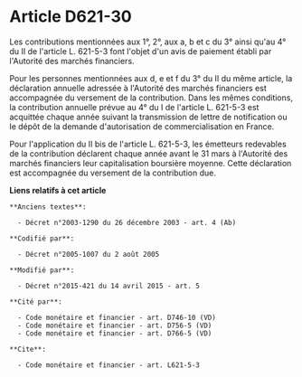 # Article D621-30

Les contributions mentionnées aux 1°, 2°, aux a, b et c du 3° ainsi qu'au 4° du II de l'article L. 621-5-3 font l'objet d'un
avis de paiement établi par l'Autorité des marchés financiers. 

Pour les personnes mentionnées aux d, e et f du 3° du II du même article, la déclaration annuelle adressée à l'Autorité des
marchés financiers est accompagnée du versement de la contribution. Dans les mêmes conditions, la contribution annuelle
prévue au 4° du I de l'article L. 621-5-3 est acquittée chaque année suivant la transmission de lettre de notification ou le
dépôt de la demande d'autorisation de commercialisation en France. 

Pour l'application du II bis de l'article L. 621-5-3, les émetteurs redevables de la contribution déclarent chaque année
avant le 31 mars à l'Autorité des marchés financiers leur capitalisation boursière moyenne. Cette déclaration est accompagnée
du versement de la contribution due.

**Liens relatifs à cet article**

	**Anciens textes**:

	  - Décret n°2003-1290 du 26 décembre 2003 - art. 4 (Ab)

	**Codifié par**:

	  - Décret n°2005-1007 du 2 août 2005

	**Modifié par**:

	  - Décret n°2015-421 du 14 avril 2015 - art. 5

	**Cité par**:

	  - Code monétaire et financier - art. D746-10 (VD)
	  - Code monétaire et financier - art. D756-5 (VD)
	  - Code monétaire et financier - art. D766-5 (VD)

	**Cite**:

	  - Code monétaire et financier - art. L621-5-3
